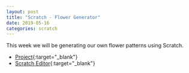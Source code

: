 ```yaml
---
layout: post
title: "Scratch - Flower Generator"
date: 2019-05-16
categories: scratch
---
```

This week we will be generating our own flower patterns using Scratch.

- [Project](https://projects.raspberrypi.org/en/projects/flower-generator){:target="_blank"}
- [Scratch Editor](https://scratch.mit.edu/projects/editor/){:target="_blank"}
